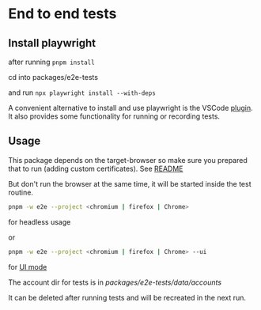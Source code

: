 # End to end tests

## Install playwright

after running `pnpm install`

cd into packages/e2e-tests

and run `npx playwright install --with-deps`

A convenient alternative to install and use playwright is the VSCode [plugin](https://playwright.dev/docs/getting-started-vscode). It also provides some functionality for running or recording tests.

## Usage

This package depends on the target-browser so make sure you prepared that to run (adding custom certificates). See [README](../target-browser/Readme.md)

But don't run the browser at the same time, it will be started inside the test routine.

```sh
pnpm -w e2e --project <chromium | firefox | Chrome>
```

for headless usage

or

```sh
pnpm -w e2e --project <chromium | firefox | Chrome> --ui
```

for [UI mode](https://playwright.dev/docs/test-ui-mode)

The account dir for tests is in _packages/e2e-tests/data/accounts_

It can be deleted after running tests and will be recreated in the next run.
